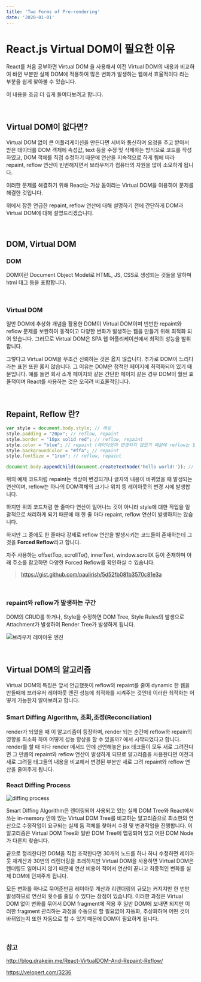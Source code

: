 ```yaml
---
title: 'Two Forms of Pre-rendering'
date: '2020-01-01'
---
```


# React.js Virtual DOM이 필요한 이유

React를 처음 공부하면 Virtual DOM 을 사용해서 이전 Virtual DOM의 내용과 비교하여 바뀐 부분만 실제 DOM에 적용하여 많은 변화가 발생하는 웹에서 효율적이다 라는 부분을 쉽게 찾아볼 수 있습니다.

이 내용을 조금 더 깊게 들여다보려고 합니다. 

<br>

## Virtual DOM이 없다면?

Virtual DOM 없이 큰 어플리케이션을 만든다면 서버와 통신하며 요청을 주고 받아서 받은 데이터를 DOM 객체에 속성값, text 등을 수정 및 삭제하는 방식으로 코드를 작성하였고, DOM 객체를 직접 수정하기 때문에 연산을 지속적으로 하게 됨에 따라 repaint, reflow 연산이 빈번해지면서 브라우저가 컴퓨터의 자원을 많이 소모하게 됩니다.

이러한 문제를 해결하기 위해 React는 가상 돔이라는 Virtual DOM을 이용하여 문제를 해결한 것입니다.

위에서 잠깐 언급한 repaint, reflow 연산에 대해 설명하기 전에 간단하게 DOM과 Virtual DOM에 대해 설명드리겠습니다.

<br>

## DOM, Virtual DOM

### DOM 
DOM이란 Document Object Model로 HTML, JS, CSS로 생성되는 것들을 말하며 html 태그 등을 포함합니다.

<br>

### Virtual DOM
일반 DOM에 추상화 개념을 활용한 DOM이 Virtual DOM이며 빈번한 repaint와 reflow 문제를 보완하여 동적이고 다양한 변화가 발생하는 웹을 만들기 위해 최적화 되어 있습니다. 그러므로 Virtual DOM은 SPA 웹 어플리케이션에서 최적의 성능을 발휘합니다.

그렇다고 Virtual DOM을 무조건 신뢰하는 것은 옳지 않습니다. 추가로 DOM이 느리다라는 표현 또한 옳지 않습니다. 그 이유는 DOM은 정적인 페이지에 최적화되어 있기 때문입니다. 예를 들면 회사 소개 페이지와 같은 간단한 페이지 같은 경우 DOM이 훨씬 효율적이며 React를 사용하는 것은 오히려 비효율적입니다.

<br>

## Repaint, Reflow 란?

```js
var style = document.body.style; // 캐싱
style.padding = "20px"; // reflow, repaint
style.border = "10px solid red"; // reflow, repaint
style.color = "blue"; // repaint (레이아웃이 변경되지 않았기 때문에 reflow는 발생하지 않습니다)
style.backgroundColor = "#ffa"; // repaint
style.fontSize = "1rem"; // reflow, repaint

document.body.appendChild(document.createTextNode('hello world!')); // reflow, repaint
```

위의 예제 코드처럼 repaint는 색상이 변경되거나 글자의 내용이 바뀌었을 때 발생되는 연산이며, reflow는 하나의 DOM객체의 크기나 위치 등 레이아웃의 변경 시에 발생합니다.

하지만 위의 코드처럼 한 줄마다 연산이 일어나느 것이 아니라 style에 대한 작업을 일괄적으로 처리하게 되기 때문에 매 한 줄 마다 repaint, reflow 연산이 발생하지는 않습니다.

하지만 그 중에도 한 줄마다 강제로 reflow 연산을 발생시키는 코드들이 존재하는데 그것을 **Forced Reflow**라고 합니다.

자주 사용하는 offsetTop, scrollTo(), innerText, window.scrollX 등이 존재하며 아래 주소를 참고하면 다양한 Forced Reflow를 확인하실 수 있습니다.
> https://gist.github.com/paulirish/5d52fb081b3570c81e3a

<br>

### repaint와 reflow가 발생하는 구간

DOM의 CRUD를 하거나, Style을 수정하면 DOM Tree, Style Rules의 발생으로 Attachment가 발생하여 Render Tree가 발생하게 됩니다.

![브라우저 레이아웃 엔진](https://i.imgur.com/0XdloJi.png)


<br>

## Virtual DOM의 알고리즘

Virtual DOM의 특징은 앞서 언급했듯이 reflow와 repaint를 줄여 dynamic 한 웹을 만들때에 브라우저 레이아웃 엔진 성능에 최적화를 시켜주는 것인데 이러한 최적화는 어떻게 가능한지 알아보려고 합니다.

### Smart Diffing Algorithm, 조화,조정(Reconciliation)

render가 되었을 때 이 알고리즘이 등장하며, render 되는 순간에 reflow와 repain의 영향을 최소화 하여 어떻게 성능 향상을 할 수 있을까? 에서 시작되었다고 합니다. render를 할 때 마다 render 메서드 안에 선언해놓은 jsx 태크들이 모두 새로 그려진다면 그 만큼의 repaint와 reflow 연산이 발생하게 되므로 알고리즘을 사용한다면 이전과 새로 그려질 태그들의 내용을 비교해서 변경된 부분만 새로 그려 repaint와 reflow 연산을 줄여주게 됩니다.

### React Diffing Process 

![diffing process](https://i.imgur.com/QRtqIui.png)

Smart Diffing Algorithm은 렌더링되어 사용되고 있는 실제 DOM Tree와 React에서 쓰는 in-memory 안에 있는 Virtual DOM Tree를 비교하는 알고리즘으로 최소한의 연산으로 수정작업이 요구되는 실제 돔 객체를 찾아서 수정 및 변경작업을 진행합니다. 이 알고리즘은 Virtual DOM Tree와 일반 DOM Tree에 맵핑되어 있고 어떤 DOM Node가 다른지 찾습니다.

끝으로 정리한다면 DOM을 직접 조작한다면 30개의 노드를 하나 하나 수정하면 레이아웃 재계산과 30번의 리렌더링을 초래하지만 Virtual DOM을 사용하면 Virtual DOM은 렌더링도 일어나지 않기 때문에 연산 비용이 적어서 연산이 끝나고 최종적인 변화를 실제 DOM에 던져주게 됩니다. 

모든 변화를 하나로 묶어준만큼 레이아웃 계산과 리렌더링의 규모는 커지지만 한 번만 발생하므로 연산의 횟수를 줄일 수 있다는 장점이 있습니다. 이러한 과정은 Virtual DOM 없이 변화를 묶어서 DOM fragment에 적용 후 일반 DOM에 보내면 되지만 이러한 fragment 관리하는 과정을 수동으로 할 필요없이 자동화, 추상화하며 어떤 것이 바뀌었는지 또한 자동으로 할 수 있기 때문에 DOM이 필요하게 됩니다. 

<br>

### 참고 

http://blog.drakejin.me/React-VirtualDOM-And-Repaint-Reflow/

https://velopert.com/3236